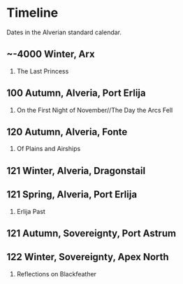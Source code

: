 # Timeline

Dates in the Alverian standard calendar.

## ~-4000 Winter, Arx

1. The Last Princess

## 100 Autumn, Alveria, Port Erlija

1. On the First Night of November//The Day the Arcs Fell

## 120 Autumn, Alveria, Fonte

1. Of Plains and Airships

## 121 Winter, Alveria, Dragonstail

## 121 Spring, Alveria, Port Erlija

1. Erlija Past

## 121 Autumn, Sovereignty, Port Astrum

## 122 Winter, Sovereignty, Apex North

1. Reflections on Blackfeather
